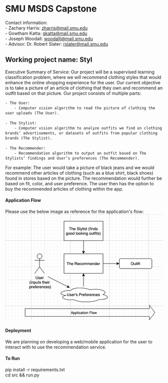 # SMU MSDS Capstone
Contact information:  
    - Zachary Harris: zharris@mail.smu.edu  
    - Gowtham Katta: gkatta@mail.smu.edu  
    - Joseph Woodall: woodallj@mail.smu.edu  
    - Advisor: Dr. Robert Slater: rslater@mail.smu.edu  

## Working project name: Styl

Executive Summary of Service:
Our project will be a supervised learning classification problem, where we will recommend clothing styles that would enhance the online shopping experience for the user. Our current objective is to take a picture of an article of clothing that they own and recommend an outfit based on that picture. Our project consists of multiple parts:

    - The User:
        - Computer vision algorithm to read the picture of clothing the user uploads (The User).

    - The Stylist:
        - Computer vision algorithm to analyze outfits we find on clothing brands’ advertisements, or datasets of outfits from popular clothing brands (The Stylist).

    - The Recommender:
        - Recommendation algorithm to output an outfit based on The Stylists’ findings and User’s preferences (The Recommender).

For example:
The user would take a picture of black jeans and we would recommend other articles of clothing (such as a blue shirt, black shoes) found in stores based on the picture. 
The recommendation would further be based on fit, color, and user preference. 
The user then has the option to buy the recommended articles of clothing within the app. 

#### Application Flow
Please use the below image as reference for the application's flow: 
<img src = "Capstone Application Flow.png" alt = "Capstone Application Flow Diagram"/>

#### Deployment
We are planning on developing a web/mobile application for the user to interact with to use the recommendation service.

#### To Run
pip install -r requirements.txt  
cd src && run.py